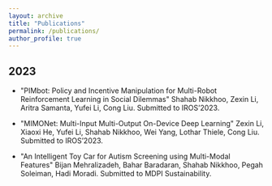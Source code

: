 ```yaml
---
layout: archive
title: "Publications"
permalink: /publications/
author_profile: true
---
```

## 2023

- "PIMbot: Policy and Incentive Manipulation for Multi-Robot Reinforcement Learning in Social Dilemmas" Shahab Nikkhoo, Zexin Li, Aritra Samanta, Yufei Li, Cong Liu. Submitted to IROS’2023.

- "MIMONet: Multi-Input Multi-Output On-Device Deep Learning" Zexin Li, Xiaoxi He, Yufei Li, Shahab Nikkhoo, Wei Yang, Lothar Thiele, Cong Liu. Submitted to IROS’2023.

- "An Intelligent Toy Car for Autism Screening using Multi-Modal Features" Bijan Mehralizadeh, Bahar Baradaran, Shahab Nikkhoo, Pegah Soleiman, Hadi Moradi. Submitted to MDPI Sustainability.